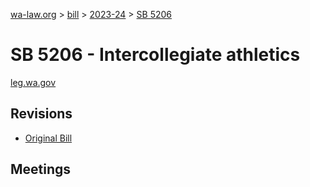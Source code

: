 [wa-law.org](/) > [bill](/bill/) > [2023-24](/bill/2023-24/) > [SB 5206](/bill/2023-24/sb/5206/)

# SB 5206 - Intercollegiate athletics
[leg.wa.gov](https://app.leg.wa.gov/billsummary?BillNumber=5206&Year=2023&Initiative=false)

## Revisions
* [Original Bill](1/)

## Meetings